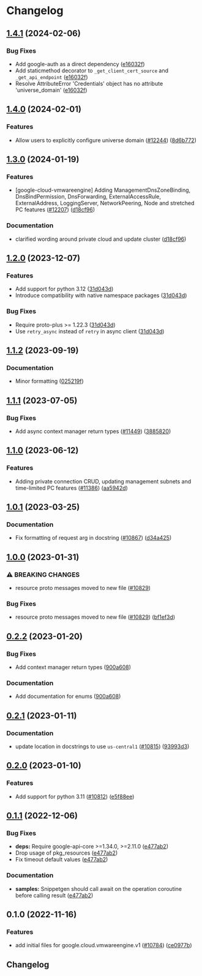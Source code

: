 # Changelog

## [1.4.1](https://github.com/googleapis/google-cloud-python/compare/google-cloud-vmwareengine-v1.4.0...google-cloud-vmwareengine-v1.4.1) (2024-02-06)


### Bug Fixes

* Add google-auth as a direct dependency ([e16032f](https://github.com/googleapis/google-cloud-python/commit/e16032ffe9b15dfd008b51f046dbb10211356998))
* Add staticmethod decorator to `_get_client_cert_source` and `_get_api_endpoint` ([e16032f](https://github.com/googleapis/google-cloud-python/commit/e16032ffe9b15dfd008b51f046dbb10211356998))
* Resolve AttributeError 'Credentials' object has no attribute 'universe_domain' ([e16032f](https://github.com/googleapis/google-cloud-python/commit/e16032ffe9b15dfd008b51f046dbb10211356998))

## [1.4.0](https://github.com/googleapis/google-cloud-python/compare/google-cloud-vmwareengine-v1.3.0...google-cloud-vmwareengine-v1.4.0) (2024-02-01)


### Features

* Allow users to explicitly configure universe domain ([#12244](https://github.com/googleapis/google-cloud-python/issues/12244)) ([8d6b772](https://github.com/googleapis/google-cloud-python/commit/8d6b7729d93c1347529a3d34ed6266af55225578))

## [1.3.0](https://github.com/googleapis/google-cloud-python/compare/google-cloud-vmwareengine-v1.2.0...google-cloud-vmwareengine-v1.3.0) (2024-01-19)


### Features

* [google-cloud-vmwareengine] Adding ManagementDnsZoneBinding, DnsBindPermission, DnsForwarding, ExternalAccessRule, ExternalAddress, LoggingServer, NetworkPeering, Node and stretched PC features ([#12207](https://github.com/googleapis/google-cloud-python/issues/12207)) ([d18cf96](https://github.com/googleapis/google-cloud-python/commit/d18cf9674cb1d3a07cadff016f7d8ead22f194ca))


### Documentation

* clarified wording around private cloud and update cluster ([d18cf96](https://github.com/googleapis/google-cloud-python/commit/d18cf9674cb1d3a07cadff016f7d8ead22f194ca))

## [1.2.0](https://github.com/googleapis/google-cloud-python/compare/google-cloud-vmwareengine-v1.1.2...google-cloud-vmwareengine-v1.2.0) (2023-12-07)


### Features

* Add support for python 3.12 ([31d043d](https://github.com/googleapis/google-cloud-python/commit/31d043de5a0b8bd329e8d5a36e7811d5ea7bd7a1))
* Introduce compatibility with native namespace packages ([31d043d](https://github.com/googleapis/google-cloud-python/commit/31d043de5a0b8bd329e8d5a36e7811d5ea7bd7a1))


### Bug Fixes

* Require proto-plus &gt;= 1.22.3 ([31d043d](https://github.com/googleapis/google-cloud-python/commit/31d043de5a0b8bd329e8d5a36e7811d5ea7bd7a1))
* Use `retry_async` instead of `retry` in async client ([31d043d](https://github.com/googleapis/google-cloud-python/commit/31d043de5a0b8bd329e8d5a36e7811d5ea7bd7a1))

## [1.1.2](https://github.com/googleapis/google-cloud-python/compare/google-cloud-vmwareengine-v1.1.1...google-cloud-vmwareengine-v1.1.2) (2023-09-19)


### Documentation

* Minor formatting ([025219f](https://github.com/googleapis/google-cloud-python/commit/025219f5c04803651e20eae4c0186b87608f4db4))

## [1.1.1](https://github.com/googleapis/google-cloud-python/compare/google-cloud-vmwareengine-v1.1.0...google-cloud-vmwareengine-v1.1.1) (2023-07-05)


### Bug Fixes

* Add async context manager return types ([#11449](https://github.com/googleapis/google-cloud-python/issues/11449)) ([3885820](https://github.com/googleapis/google-cloud-python/commit/388582082828e22a517c4f794901ee5dcbc31bd9))

## [1.1.0](https://github.com/googleapis/google-cloud-python/compare/google-cloud-vmwareengine-v1.0.1...google-cloud-vmwareengine-v1.1.0) (2023-06-12)


### Features

* Adding private connection CRUD, updating management subnets and time-limited PC features ([#11386](https://github.com/googleapis/google-cloud-python/issues/11386)) ([aa5942d](https://github.com/googleapis/google-cloud-python/commit/aa5942d7b3259310d6bd546c2d39a6344b89a7b3))

## [1.0.1](https://github.com/googleapis/google-cloud-python/compare/google-cloud-vmwareengine-v1.0.0...google-cloud-vmwareengine-v1.0.1) (2023-03-25)


### Documentation

* Fix formatting of request arg in docstring ([#10867](https://github.com/googleapis/google-cloud-python/issues/10867)) ([d34a425](https://github.com/googleapis/google-cloud-python/commit/d34a425f7d0f02bebaf20d24b725b8c25c699697))

## [1.0.0](https://github.com/googleapis/google-cloud-python/compare/google-cloud-vmwareengine-v0.2.2...google-cloud-vmwareengine-v1.0.0) (2023-01-31)


### ⚠ BREAKING CHANGES

* resource proto messages moved to new file ([#10829](https://github.com/googleapis/google-cloud-python/issues/10829))

### Bug Fixes

* resource proto messages moved to new file ([#10829](https://github.com/googleapis/google-cloud-python/issues/10829)) ([bf1ef3d](https://github.com/googleapis/google-cloud-python/commit/bf1ef3d2db8f8cd2e88d4ab29bff73a1af3ae99c))

## [0.2.2](https://github.com/googleapis/google-cloud-python/compare/google-cloud-vmwareengine-v0.2.1...google-cloud-vmwareengine-v0.2.2) (2023-01-20)


### Bug Fixes

* Add context manager return types ([900a608](https://github.com/googleapis/google-cloud-python/commit/900a6083e59bfebf215e4e469bc842d8788bba18))


### Documentation

* Add documentation for enums ([900a608](https://github.com/googleapis/google-cloud-python/commit/900a6083e59bfebf215e4e469bc842d8788bba18))

## [0.2.1](https://github.com/googleapis/google-cloud-python/compare/google-cloud-vmwareengine-v0.2.0...google-cloud-vmwareengine-v0.2.1) (2023-01-11)


### Documentation

* update location in docstrings to use `us-central1` ([#10815](https://github.com/googleapis/google-cloud-python/issues/10815)) ([93993d3](https://github.com/googleapis/google-cloud-python/commit/93993d3ff50ea61206dd9f5db348285f9f9e49be))

## [0.2.0](https://github.com/googleapis/google-cloud-python/compare/google-cloud-vmwareengine-v0.1.1...google-cloud-vmwareengine-v0.2.0) (2023-01-10)


### Features

* Add support for python 3.11 ([#10812](https://github.com/googleapis/google-cloud-python/issues/10812)) ([e5f88ee](https://github.com/googleapis/google-cloud-python/commit/e5f88eebd47c677850d61ddc3774532723f5505e))

## [0.1.1](https://github.com/googleapis/google-cloud-python/compare/google-cloud-vmwareengine-v0.1.0...google-cloud-vmwareengine-v0.1.1) (2022-12-06)


### Bug Fixes

* **deps:** Require google-api-core &gt;=1.34.0, >=2.11.0  ([e477ab2](https://github.com/googleapis/google-cloud-python/commit/e477ab2581f44b540051dd201b9f543a30044833))
* Drop usage of pkg_resources ([e477ab2](https://github.com/googleapis/google-cloud-python/commit/e477ab2581f44b540051dd201b9f543a30044833))
* Fix timeout default values ([e477ab2](https://github.com/googleapis/google-cloud-python/commit/e477ab2581f44b540051dd201b9f543a30044833))


### Documentation

* **samples:** Snippetgen should call await on the operation coroutine before calling result ([e477ab2](https://github.com/googleapis/google-cloud-python/commit/e477ab2581f44b540051dd201b9f543a30044833))

## 0.1.0 (2022-11-16)


### Features

* add initial files for google.cloud.vmwareengine.v1 ([#10784](https://github.com/googleapis/google-cloud-python/issues/10784)) ([ce0977b](https://github.com/googleapis/google-cloud-python/commit/ce0977b9308edf91fe268a233bbb059dec12aa8d))

## Changelog
